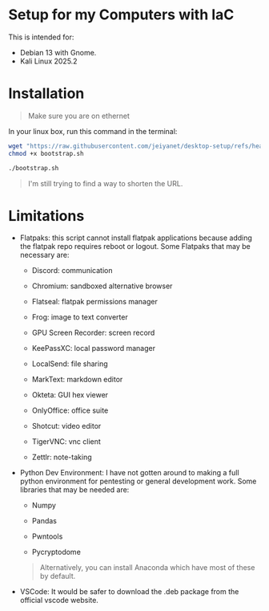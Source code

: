 # Setup for my Computers with IaC

This is intended for:

- Debian 13 with Gnome.
- Kali Linux 2025.2

# Installation

> Make sure you are on ethernet

In your linux box, run this command in the terminal:

```bash
wget "https://raw.githubusercontent.com/jeiyanet/desktop-setup/refs/heads/main/deploy/bootstrap.sh" && \
chmod +x bootstrap.sh
```

```bash
./bootstrap.sh
```

> I'm still trying to find a way to shorten the URL.

# Limitations

- Flatpaks: this script cannot install flatpak applications because adding the flatpak repo requires reboot or logout. Some Flatpaks that may be necessary are:
  
  - Discord: communication
  
  - Chromium: sandboxed alternative browser
  
  - Flatseal: flatpak permissions manager
  
  - Frog: image to text converter
  
  - GPU Screen Recorder: screen record
  
  - KeePassXC: local password manager
  
  - LocalSend: file sharing
  
  - MarkText: markdown editor
  
  - Okteta: GUI hex viewer
  
  - OnlyOffice: office suite
  
  - Shotcut: video editor
  
  - TigerVNC: vnc client
  
  - Zettlr: note-taking

- Python Dev Environment: I have not gotten around to making a full python environment for pentesting or general development work. Some libraries that may be needed are:
  
  - Numpy
  
  - Pandas
  
  - Pwntools
  
  - Pycryptodome
  
  > Alternatively, you can install Anaconda which have most of these by default.

- VSCode: It would be safer to download the .deb package from the official vscode website.
